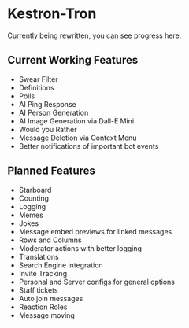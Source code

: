 # Kestron-Tron
Currently being rewritten, you can see progress here.

## Current Working Features
 - Swear Filter
 - Definitions
 - Polls
 - AI Ping Response
 - AI Person Generation
 - AI Image Generation via Dall-E Mini
 - Would you Rather
 - Message Deletion via Context Menu
 - Better notifications of important bot events
## Planned Features
 - Starboard
 - Counting
 - Logging
 - Memes
 - Jokes
 - Message embed previews for linked messages
 - Rows and Columns
 - Moderator actions with better logging
 - Translations
 - Search Engine integration
 - Invite Tracking
 - Personal and Server configs for general options
 - Staff tickets
 - Auto join messages
 - Reaction Roles
 - Message moving